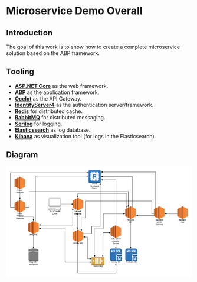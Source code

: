 # Microservice Demo Overall

## Introduction

The goal of this work is to show how to create a complete microservice solution based on the ABP framework.

## Tooling

* **[ASP.NET Core](https://docs.microsoft.com/en-us/aspnet/core/?view=aspnetcore-2.2)** as the web framework.
* **[ABP](https://abp.io)** as the application framework.
* **[Ocelot](https://github.com/ThreeMammals/Ocelot)** as the API Gateway.
* **[IdentityServer4](https://identityserver.io/)** as the authentication server/framework.
* [**Redis**](https://redis.io/) for distributed cache.
* [**RabbitMQ**](https://www.rabbitmq.com/) for distributed messaging.
* **[Serilog](https://serilog.net/)** for logging.
* **[Elasticsearch](https://www.elastic.co/products/elasticsearch)** as log database.
* **[Kibana](https://www.elastic.co/products/kibana)** as visualization tool (for logs in the Elasticsearch).

## Diagram

![diagram](diagram.png)